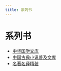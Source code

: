 ```yaml
---
title: 系列书
---
```


# 系列书

- [中华国学文库](系列书/中华国学文库.md)
- [中国古典小说普及文库](系列书/中国古典小说普及文库.md)
- [名著名译精装](系列书/名著名译精装.md)
